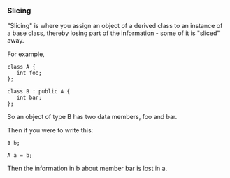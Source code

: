 

### Slicing

"Slicing" is where you assign an object of a derived class to an instance of a base class, thereby losing part of the information - some of it is "sliced" away.

For example,

```
class A {
   int foo;
};

class B : public A {
   int bar;
};
```

So an object of type B has two data members, foo and bar.

Then if you were to write this:

```
B b;

A a = b;
```

Then the information in b about member bar is lost in a.
